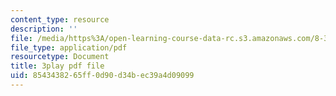 ```yaml
---
content_type: resource
description: ''
file: /media/https%3A/open-learning-course-data-rc.s3.amazonaws.com/8-333-statistical-mechanics-i-statistical-mechanics-of-particles-fall-2013/8543438265ff0d90d34bec39a4d09099_Lt8FtWsq0q0.pdf
file_type: application/pdf
resourcetype: Document
title: 3play pdf file
uid: 85434382-65ff-0d90-d34b-ec39a4d09099
---
```

